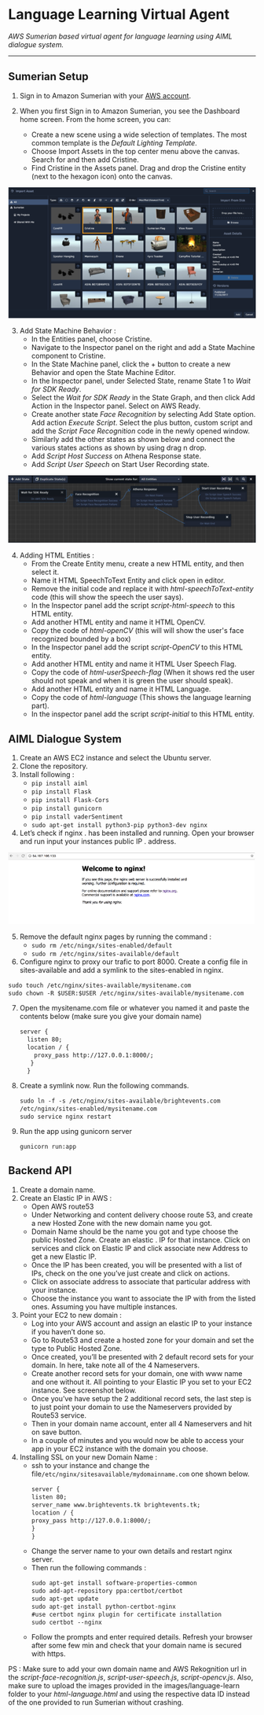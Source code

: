 # Language Learning Virtual Agent

*AWS Sumerian based virtual agent for language learning using AIML dialogue system.*

---

## Sumerian Setup

1. Sign in to Amazon Sumerian with your [AWS account](https://signin.aws.amazon.com/signin?redirect_uri=https%3A%2F%2Fportal.aws.amazon.com%2Fbilling%2Fsignup%2Fresume&client_id=signup).

2. When you first Sign in to Amazon Sumerian, you see the Dashboard home screen. From the home screen, you can:
   * Create a new scene using a wide selection of templates. The most common template is the *Default Lighting Template*.
   * Choose Import Assets in the top center menu above the canvas. Search for and then add Cristine.
   * Find Cristine in the Assets panel. Drag and drop the Cristine entity (next to the hexagon icon) onto the canvas.
   
   
   
 ![Dashboard](https://github.com/torrtuga/athena-sumerian-aiml/blob/master/images/agent_screenshot.PNG)
   
   
   
3. Add State Machine Behavior :
   * In the Entities panel, choose Cristine.
   * Navigate to the Inspector panel on the right and add a State Machine component to Cristine.
   * In the State Machine panel, click the + button to create a new Behavior and open the State Machine Editor.
   * In the Inspector panel, under Selected State, rename State 1 to *Wait for SDK Ready*.
   * Select the *Wait for SDK Ready* in the State Graph, and then click Add Action in the Inspector panel. Select on AWS Ready.
   * Create another state *Face Recognition* by selecting Add State option. Add action *Execute Script*. Select the plus button, custom script and add the *Script Face Recognition* code in the newly opened window.
   * Similarly add the other states as shown below and connect the various states actions as shown by using drag n drop.
   * Add *Script Host Success* on Athena Response state.
   * Add *Script User Speech* on Start User Recording state.
   
 ![State Machine](https://github.com/torrtuga/athena-sumerian-aiml/blob/master/images/states_machine.PNG)
 
 
  
4. Adding HTML Entities :
   * From the Create Entity menu, create a new HTML entity, and then select it.
   * Name it HTML SpeechToText Entity and click open in editor.
   * Remove the initial code and replace it with *html-speechToText-entity* code (this will show the speech the user says).
   * In the Inspector panel add the script *script-html-speech* to this HTML entity.
   * Add another HTML entity and name it HTML OpenCV.
   * Copy the code of *html-openCV* (this will will show the user's face recognized bounded by a box)
   * In the Inspector panel add the script *script-OpenCV* to this HTML entity.
   * Add another HTML entity and name it HTML User Speech Flag.
   * Copy the code of *html-userSpeech-flag* (When it shows red the user should not speak and when it is green the user should speak).
   * Add another HTML entity and name it HTML Language.
   * Copy the code of *html-language* (This shows the language learning part).
   * In the inspector panel add the script *script-initial* to this HTML entity.
   
 
 ## AIML Dialogue System
 
 1. Create an AWS EC2 instance and select the Ubuntu server.
 2. Clone the repository.
 3. Install following : 
    * `pip install aiml`
    * `pip install Flask`
    * `pip install Flask-Cors`
    * `pip install gunicorn`
    * `pip install vaderSentiment`
    * `sudo apt-get install python3-pip python3-dev nginx`
 4. Let’s check if nginx . has been installed and running. Open your browser and run input your instances public IP . address.
 
 ![Nginx](https://github.com/torrtuga/athena-sumerian-aiml/blob/master/images/nginx_check.PNG)
 
 5. Remove the default nginx pages by running the command :
    * `sudo rm /etc/ningx/sites-enabled/default`
    * `sudo rm /etc/nginx/sites-available/default`
 6. Configure nginx to proxy our trafic to port 8000. Create a config file in sites-available and add a symlink to the sites-enabled in nginx.
   ```
   sudo touch /etc/nginx/sites-available/mysitename.com
  sudo chown -R $USER:$USER /etc/nginx/sites-available/mysitename.com
  ```
 7. Open the mysitename.com file or whatever you named it and paste the contents below (make sure you give your domain name)
    ```
    server {
      listen 80;
      location / {
        proxy_pass http://127.0.0.1:8000/;
       }
      }
     ```
 8. Create a symlink now. Run the following commands.
    ```
    sudo ln -f -s /etc/nginx/sites-available/brightevents.com /etc/nginx/sites-enabled/mysitename.com
    sudo service nginx restart
    ```
 9. Run the app using gunicorn server
    ```
    gunicorn run:app
    ```
    
 ## Backend API
 
 1. Create a domain name.
 2. Create an Elastic IP in AWS :
    * Open AWS route53
    * Under Networking and content delivery choose route 53, and create a new Hosted Zone with the new domain name you got.
    * Domain Name should be the name you got and type choose the public Hosted Zone. Create an elastic . IP for that instance. Click on services and click on Elastic IP and click associate new Address to get a new Elastic IP.
    * Once the IP has been created, you will be presented with a list of IPs, check on the one you’ve just create and click on actions.
    * Click on associate address to associate that particular address with your instance.
    * Choose the instance you want to associate the IP with from the listed ones. Assuming you have multiple instances.
 3. Point your EC2 to new domain :
    * Log into your AWS account and assign an elastic IP to your instance if you haven’t done so.
    * Go to Route53 and create a hosted zone for your domain and set the type to Public Hosted Zone.
    * Once created, you’ll be presented with 2 default record sets for your domain. In here, take note all of the 4 Nameservers.
    * Create another record sets for your domain, one with www name and one without it. All pointing to your Elastic IP you set to your EC2 instance. See screenshot below.
    * Once you’ve have setup the 2 additional record sets, the last step is to just point your domain to use the Nameservers provided by Route53 service.
    * Then in your domain name account, enter all 4 Nameservers and hit on save button.
    * In a couple of minutes and you would now be able to access your app in your EC2 instance with the domain you choose.
 4. Installing SSL on your new Domain Name :
    * ssh to your instance and change the file`/etc/nginx/sitesavailable/mydomainname.com` one shown below.
      ```
      server {
      listen 80;
      server_name www.brightevents.tk brightevents.tk;
      location / {
      proxy_pass http://127.0.0.1:8000/;
      }
      }
      ```
    * Change the server name to your own details and restart nginx server.
    * Then run the following commands : 
      ```
      sudo apt-get install software-properties-common
      sudo add-apt-repository ppa:certbot/certbot
      sudo apt-get update
      sudo apt-get install python-certbot-nginx
      #use certbot nginx plugin for certificate installation
      sudo certbot --nginx 
      ```
    * Follow the prompts and enter required details. Refresh your browser after some few min and check that your domain name is secured with https.

PS : Make sure to add your own domain name and AWS Rekognition url in the *script-face-recognition.js*, *script-user-speech.js*, *script-opencv.js*.
Also, make sure to upload the images provided in the images/language-learn folder to your *html-language.html* and using the respective data ID instead of the one provided to run Sumerian without crashing.

